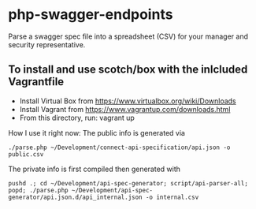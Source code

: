 # php-swagger-endpoints
Parse a swagger spec file into a spreadsheet (CSV) for your manager and security representative.

## To install and use scotch/box with the inlcluded Vagrantfile

* Install Virtual Box from https://www.virtualbox.org/wiki/Downloads
* Install Vagrant from https://www.vagrantup.com/downloads.html
* From this directory, run: vagrant up

How I use it right now:
The public info is generated via
```$bash
./parse.php ~/Development/connect-api-specification/api.json -o public.csv
```

The private info is first compiled then generated with
```$bash
pushd .; cd ~/Development/api-spec-generator; script/api-parser-all; popd; ./parse.php ~/Development/api-spec-generator/api.json.d/api_internal.json -o internal.csv
```
